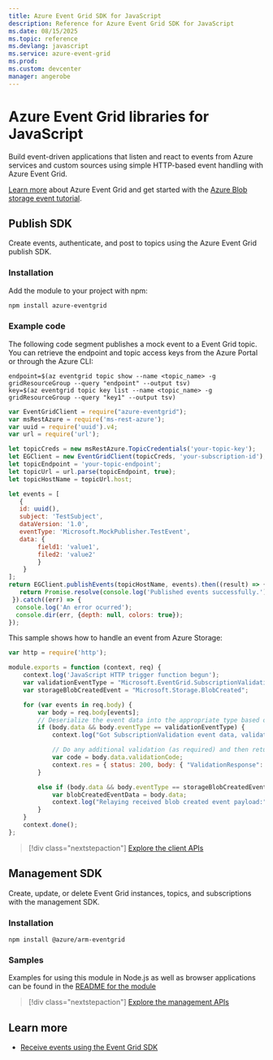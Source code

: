 ```yaml
---
title: Azure Event Grid SDK for JavaScript
description: Reference for Azure Event Grid SDK for JavaScript
ms.date: 08/15/2025
ms.topic: reference
ms.devlang: javascript
ms.service: azure-event-grid
ms.prod: 
ms.custom: devcenter
manager: angerobe
---
```

# Azure Event Grid libraries for JavaScript

Build event-driven applications that listen and react to events from Azure services and custom sources using simple HTTP-based event handling with Azure Event Grid.

[Learn more](/azure/event-grid/overview) about Azure Event Grid and get started with the [Azure Blob storage event tutorial](/azure/storage/blobs/storage-blob-event-quickstart). 

## Publish SDK

Create events, authenticate, and post to topics using the Azure Event Grid publish SDK.

### Installation

Add the module to your project with npm:

```bash
npm install azure-eventgrid
```

### Example code

The following code segment publishes a mock event to a Event Grid topic. You can retrieve the endpoint and topic access keys from the Azure Portal or through the Azure CLI:

```azurecli-interactive
endpoint=$(az eventgrid topic show --name <topic_name> -g gridResourceGroup --query "endpoint" --output tsv)
key=$(az eventgrid topic key list --name <topic_name> -g gridResourceGroup --query "key1" --output tsv)
```

```JavaScript
var EventGridClient = require("azure-eventgrid");
var msRestAzure = require('ms-rest-azure');
var uuid = require('uuid').v4;
var url = require('url');

let topicCreds = new msRestAzure.TopicCredentials('your-topic-key');
let EGClient = new EventGridClient(topicCreds, 'your-subscription-id');
let topicEndpoint = 'your-topic-endpoint';
let topicUrl = url.parse(topicEndpoint, true);
let topicHostName = topicUrl.host;

let events = [
   {
   id: uuid(),
   subject: 'TestSubject',
   dataVersion: '1.0',
   eventType: 'Microsoft.MockPublisher.TestEvent',
   data: {
        field1: 'value1',
        filed2: 'value2'
        }
    }
];
return EGClient.publishEvents(topicHostName, events).then((result) => {
   return Promise.resolve(console.log('Published events successfully.'));
 }).catch((err) => {
  console.log('An error ocurred');
  console.dir(err, {depth: null, colors: true});
});
```

This sample shows how to handle an event from Azure Storage:

```JavaScript
var http = require('http');

module.exports = function (context, req) {
    context.log('JavaScript HTTP trigger function begun');
    var validationEventType = "Microsoft.EventGrid.SubscriptionValidationEvent";
    var storageBlobCreatedEvent = "Microsoft.Storage.BlobCreated";

    for (var events in req.body) {
        var body = req.body[events];
        // Deserialize the event data into the appropriate type based on event type  
        if (body.data && body.eventType == validationEventType) {
            context.log("Got SubscriptionValidation event data, validation code: " + body.data.validationCode + " topic: " + body.topic);

            // Do any additional validation (as required) and then return back the below response
            var code = body.data.validationCode;
            context.res = { status: 200, body: { "ValidationResponse": code } };
        }

        else if (body.data && body.eventType == storageBlobCreatedEvent) {
            var blobCreatedEventData = body.data;
            context.log("Relaying received blob created event payload:" + JSON.stringify(blobCreatedEventData));
        }
    }
    context.done();
};
```

> [!div class="nextstepaction"]
> [Explore the client APIs](/JavaScript/api/overview/azure/eventgrid/client)

## Management SDK

Create, update, or delete Event Grid instances, topics, and subscriptions with the management SDK.

### Installation

```
npm install @azure/arm-eventgrid
```

### Samples

Examples for using this module in Node.js as well as browser applications can be found in the [README for the module](https://www.npmjs.com/package/@azure/arm-eventgrid)

> [!div class="nextstepaction"]
> [Explore the management APIs](/https://www.npmjs.com/package/@azure/arm-eventgrid)

## Learn more

- [Receive events using the Event Grid SDK](/azure/event-grid/receive-events)